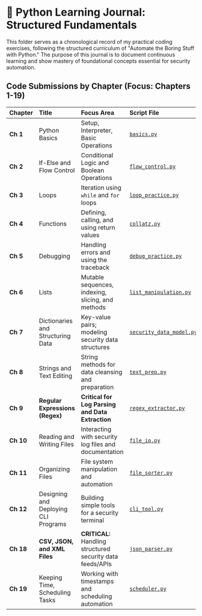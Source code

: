 # 🐍 Python Learning Journal: Structured Fundamentals

This folder serves as a chronological record of my practical coding exercises, following the structured curriculum of "Automate the Boring Stuff with Python." The purpose of this journal is to document continuous learning and show mastery of foundational concepts essential for security automation.

## Code Submissions by Chapter (Focus: Chapters 1-19)

| Chapter | Title | Focus Area | Script File | Status |
| :--- | :--- | :--- | :--- | :--- |
| **Ch 1** | Python Basics | Setup, Interpreter, Basic Operations | [`basics.py`](basics.py) | **Complete** |
| **Ch 2** | If-Else and Flow Control | Conditional Logic and Boolean Operations | [`flow_control.py`](flow_control.py) | **Complete** |
| **Ch 3** | Loops | Iteration using `while` and `for` loops | [`loop_practice.py`](loop_practice.py) | **Complete** |
| **Ch 4** | Functions | Defining, calling, and using return values | [`collatz.py`](collatz.py) | **Complete** |
| **Ch 5** | Debugging | Handling errors and using the traceback | [`debug_practice.py`](debug_practice.py) | **Complete** |
| **Ch 6** | Lists | Mutable sequences, indexing, slicing, and methods | [`list_manipulation.py`](list_manipulation.py) | **Complete** |
| **Ch 7** | Dictionaries and Structuring Data | Key-value pairs; modeling security data structures | [`security_data_model.py`](nested_dictionary_guest_register.py) | **Complete** |
| **Ch 8** | Strings and Text Editing | String methods for data cleansing and preparation | [`text_prep.py`](text_prep.py) | Planning (October) |
| **Ch 9** | **Regular Expressions (Regex)** | **Critical for Log Parsing and Data Extraction** | [`regex_extractor.py`](regex_extractor.py) | Planning (October) |
| **Ch 10** | Reading and Writing Files | Interacting with security log files and documentation | [`file_io.py`](file_io.py) | Planning (October) |
| **Ch 11** | Organizing Files | File system manipulation and automation | [`file_sorter.py`](file_sorter.py) | Planning |
| **Ch 12** | Designing and Deploying CLI Programs | Building simple tools for a security terminal | [`cli_tool.py`](cli_tool.py) | Planning |
| **Ch 18** | **CSV, JSON, and XML Files** | **CRITICAL:** Handling structured security data feeds/APIs | [`json_parser.py`](json_parser.py) | Planning |
| **Ch 19** | Keeping Time, Scheduling Tasks | Working with timestamps and scheduling automation | [`scheduler.py`](scheduler.py) | Planning |
